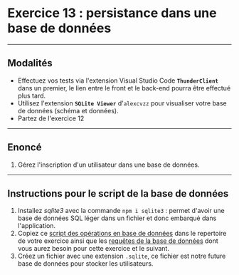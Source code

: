 # Exercice 13 : persistance dans une base de données

---

## Modalités

- Effectuez vos tests via l'extension Visual Studio Code **`ThunderClient`** dans un premier, le lien entre le front et le back-end pourra être effectué plus tard.
- Utilisez l'extension **`SQLite Viewer`** d'`alexcvzz` pour visualiser votre base de données (schéma et données).
- Partez de l'exercice 12

---

## Enoncé

1. Gérez l'inscription d'un utilisateur dans une base de données.

---

## Instructions pour le script de la base de données

1. Installez *sqlite3* avec la commande `npm i sqlite3` : permet d'avoir une base de données SQL léger dans un fichier et donc embarqué dans l'application.
2. Copiez ce [script des opérations en base de données](./ressource/db.mjs) dans le repertoire de votre exercice ainsi que les [requêtes de la base de données](./ressource/user-table-requests.mjs) dont vous aurez besoin pour cette exercice et le suivant.
3. Créez un fichier avec une extension `.sqlite`, ce fichier est notre future base de données pour stocker les utilisateurs.
